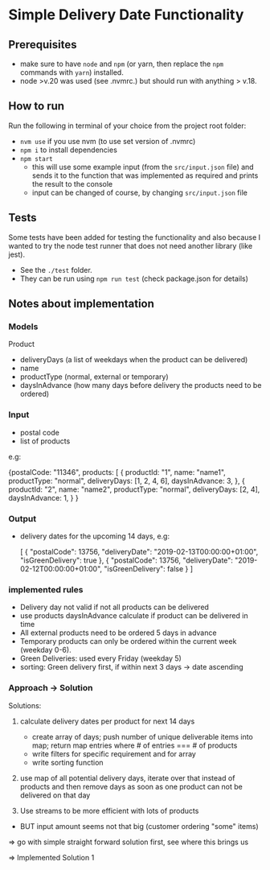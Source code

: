 # Simple Delivery Date Functionality

## Prerequisites

- make sure to have `node` and `npm` (or yarn, then replace the `npm` commands with `yarn`) installed.
- node >v.20 was used (see .nvmrc.) but should run with anything > v.18.

## How to run

Run the following in terminal of your choice from the project root folder:

- `nvm use` if you use nvm (to use set version of .nvmrc)
- `npm i` to install dependencies
- `npm start`
  - this will use some example input (from the `src/input.json` file) and sends it to the function that was implemented as required and prints the result to the console
  - input can be changed of course, by changing `src/input.json` file

## Tests

Some tests have been added for testing the functionality and also because I wanted to try the node test runner that does not need another library (like jest).

- See the `./test` folder.
- They can be run using `npm run test` (check package.json for details)

## Notes about implementation

### Models

Product

- deliveryDays (a list of weekdays when the product can be delivered)
- name
- productType (normal, external or temporary)
- daysInAdvance (how many days before delivery the products need to be ordered)

### Input

- postal code
- list of products

e.g:

{postalCode: "11346",
products: [
{
productId: "1",
name: "name1",
productType: "normal",
deliveryDays: [1, 2, 4, 6],
daysInAdvance: 3,
},
{
productId: "2",
name: "name2",
productType: "normal",
deliveryDays: [2, 4],
daysInAdvance: 1,
}
}

### Output

- delivery dates for the upcoming 14 days, e.g:

  [
  {
  "postalCode": 13756,
  "deliveryDate": "2019-02-13T00:00:00+01:00",
  "isGreenDelivery": true
  },
  {
  "postalCode": 13756,
  "deliveryDate": "2019-02-12T00:00:00+01:00",
  "isGreenDelivery": false
  }
  ]

### implemented rules

- Delivery day not valid if not all products can be delivered
- use products daysInAdvance calculate if product can be delivered in time
- All external products need to be ordered 5 days in advance
- Temporary products can only be ordered within the current week (weekday 0-6).
- Green Deliveries: used every Friday (weekday 5)
- sorting: Green delivery first, if within next 3 days -> date ascending

### Approach -> Solution

Solutions:

1. calculate delivery dates per product for next 14 days

   - create array of days; push number of unique deliverable items into map; return map entries where # of entries === # of products
   - write filters for specific requirement and for array
   - write sorting function

2. use map of all potential delivery days, iterate over that instead of products
   and then remove days as soon as one product can not be delivered on that day

3. Use streams to be more efficient with lots of products

- BUT input amount seems not that big (customer ordering "some" items)

=> go with simple straight forward solution first, see where this brings us

=> Implemented Solution 1
